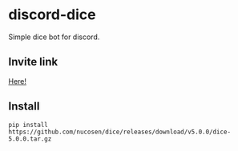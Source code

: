 # discord-dice
Simple dice bot for discord.

## Invite link

[Here!](https://discord.com/api/oauth2/authorize?client_id=855433313061044224&permissions=243806891072&scope=bot%20applications.commands)

## Install

`pip install https://github.com/nucosen/dice/releases/download/v5.0.0/dice-5.0.0.tar.gz`
